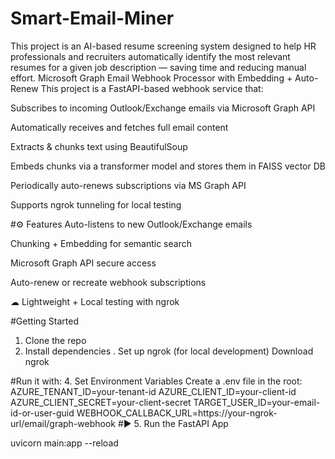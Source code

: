# Smart-Email-Miner
This project is an AI-based resume screening system designed to help HR professionals and recruiters automatically identify the most relevant resumes for a given job description — saving time and reducing manual effort.
 Microsoft Graph Email Webhook Processor with Embedding + Auto-Renew
This project is a FastAPI-based webhook service that:

Subscribes to incoming Outlook/Exchange emails via Microsoft Graph API

Automatically receives and fetches full email content

Extracts & chunks text using BeautifulSoup

Embeds chunks via a transformer model and stores them in FAISS vector DB

Periodically auto-renews subscriptions via MS Graph API

Supports ngrok tunneling for local testing

#⚙ Features
 Auto-listens to new Outlook/Exchange emails

 Chunking + Embedding for semantic search

 Microsoft Graph API secure access

 Auto-renew or recreate webhook subscriptions

☁ Lightweight + Local testing with ngrok

#Getting Started
 1. Clone the repo
2. Install dependencies
. Set up ngrok (for local development)
Download ngrok

#Run it with:
4. Set Environment Variables
Create a .env file in the root:
AZURE_TENANT_ID=your-tenant-id
AZURE_CLIENT_ID=your-client-id
AZURE_CLIENT_SECRET=your-client-secret
TARGET_USER_ID=your-email-id-or-user-guid
WEBHOOK_CALLBACK_URL=https://your-ngrok-url/email/graph-webhook
#▶️ 5. Run the FastAPI App

uvicorn main:app --reload
